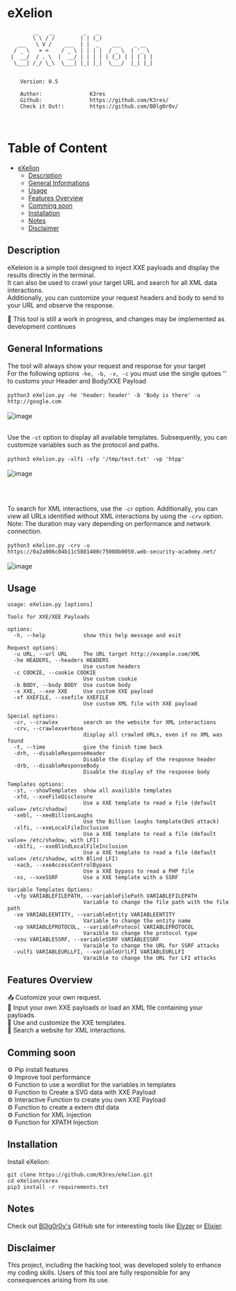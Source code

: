 # eXelion

```
        __   __         _   _                 
        \ \ / /        | | (_)                
   ___   \ V /    ___  | |  _    ___    _ __  
  / _ \   > <    / _ \ | | | |  / _ \  | '_ \ 
 |  __/  / . \  |  __/ | | | | | (_) | | | | |
  \___| /_/ \_\  \___| |_| |_|  \___/  |_| |_|
                      
    
    Version: 0.5 
            
    Author:               K3res
    Github:               https://github.com/K3res/
    Check it Out!:        https://github.com/B0lg0r0v/

```

<br/>

# Table of Content
- [eXelion](#eXelion)
  * [Description](#Description)
  * [General Informations](#GeneralInformations)
  * [Usage](#Usage)
  * [Features Overview](#FeaturesOverviewt)
  * [Comming soon](#Commingsoon)
  * [Installation](#Installation)
  * [Notes](#Notes)
  * [Disclaimer](#Disclaimer)


## Description

eXeleion is a simple tool designed to inject XXE payloads and display the results directly in the terminal.</br>
It can also be used to crawl your target URL and search for all XML data interactions.</br>
Additionally, you can customize your request headers and body to send to your URL and observe the response.</br>

🔧 This tool is still a work in progress, and changes may be implemented as development continues</br>


## General Informations
The tool will always show your request and response for your target </br>
For the following options `-he, -b, -x, -c` you must use the single qutoes '' to customs your Header and Body/XXE Payload </br>
</br>
`python3 eXelion.py -he 'header: header' -b 'Body is there' -u http://google.com`</br>
</br>
![image](https://github.com/user-attachments/assets/41ba3704-21fb-4f40-8296-746791cc7700)
</br>
</br>



Use the `-st` option to display all available templates. Subsequently, you can customize variables such as the protocol and paths.</br>
</br>
`python3 eXelion.py -xlfi -vfp '/tmp/test.txt' -vp 'htpp'`</br>
</br>
![image](https://github.com/user-attachments/assets/2a1afa5b-08c1-4c53-a076-1f989a69b119)

</br>
</br>

To search for XML interactions, use the `-cr` option. Additionally, you can view all URLs identified without XML interactions by using the `-crv` option.</br>
Note: The duration may vary depending on performance and network connection.</br>
</br>
`python3 eXelion.py -crv -u https://0a2a006c04b11c5881400c75008b0050.web-security-academy.net/`</br>
</br>
![image](https://github.com/user-attachments/assets/00027aee-9f79-4597-b88a-29fceaea3c1d)



## Usage
```
usage: eXelion.py [options]

Tools for XXE/XEE Payloads

options:
  -h, --help            show this help message and exit

Request options:
  -u URL, --url URL     The URL target http://example.com/XML
  -he HEADERS, --headers HEADERS
                        Use custom headers
  -c COOKIE, --cookie COOKIE
                        Use custom cookie
  -b BODY, --body BODY  Use custom body
  -x XXE, --xxe XXE     Use custom XXE payload
  -xf XXEFILE, --xxefile XXEFILE
                        Use custom XML file with XXE payload

Special options:
  -cr, --crawlex        search on the website for XML interactions
  -crv, --crawlexverbose
                        display all crawled URLs, even if no XML was found
  -t, --time            give the finish time back
  -drh, --disableResponseHeader
                        Disable the display of the response header
  -drb, --disableResponseBody
                        Disable the display of the response body

Templates options:
  -st, --showTemplates  show all availible templates
  -xfd, --xxeFileDisclosure
                        Use a XXE template to read a file (default value= /etc/shadow)
  -xebl, --xeeBillionLaughs
                        Use the Billion laughs template(DoS attack)
  -xlfi, --xxeLocalFileInclusion
                        Use a XXE template to read a file (default value= /etc/shadow, with LFI)
  -xblfi, --xxeBlindLocalFileInclusion
                        Use a XXE template to read a file (default value= /etc/shadow, with Blind LFI)
  -xacb, --xxeAccessControlBypass
                        Use a XXE bypass to read a PHP file
  -xs, --xxeSSRF        Use a XXE template with a SSRF

Variable Templates Options:
  -vfp VARIABLEFILEPATH, --variableFilePath VARIABLEFILEPATH
                        Variable to change the file path with the file path
  -ve VARIABLEENTITY, --variableEntity VARIABLEENTITY
                        Variable to change the entity name
  -vp VARIABLEPROTOCOL, --variableProtocol VARIABLEPROTOCOL
                        Varaible to change the protocol type
  -vsu VARIABLESSRF, --variableSSRF VARIABLESSRF
                        Varaible to change the URL for SSRF attacks
  -vulfi VARIABLEURLLFI, --variableUrlLFI VARIABLEURLLFI
                        Varaible to change the URL for LFI attacks
 ```                                                                      

## Features Overview
📤 Customize your own request.</br>
📑 Input your own XXE payloads or load an XML file containing your payloads.</br>
📝 Use and customize the XXE templates.</br>
🔎 Search a website for XML interactions.</br>
 

## Comming soon
⚙️ Pip install features</br>
⚙️ Improve tool performance</br>
⚙️ Function to use a wordlist for the variables in templates</br>
⚙️ Function to Create a SVG data with XXE Payload</br>
⚙️ Interactive Function to create you own XXE Payload</br>
⚙️ Function to create a extern dtd data</br>
⚙️ Function for XML injection</br>
⚙️ Function for XPATH Injection</br>



## Installation

Install eXelion:

```install
git clone https://github.com/K3res/eXelion.git
cd eXelion/corex
pip3 install -r requirements.txt
```

## Notes
Check out  [B0lg0r0v's](https://github.com/B0lg0r0v)  GitHub site for interesting tools like [Elyzer](https://github.com/B0lg0r0v/Elyzer) or [Elixier](https://github.com/B0lg0r0v/Elixir). </br>

## Disclaimer
This project, including the hacking tool, was developed solely to enhance my coding skills. Users of this tool are fully responsible for any consequences arising from its use.
